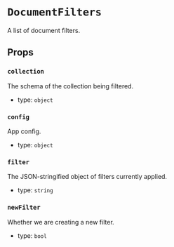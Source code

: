`DocumentFilters`
=================

A list of document filters.

Props
-----

### `collection`

The schema of the collection being filtered.

- type: `object`


### `config`

App config.

- type: `object`


### `filter`

The JSON-stringified object of filters currently applied.

- type: `string`


### `newFilter`

Whether we are creating a new filter.

- type: `bool`

